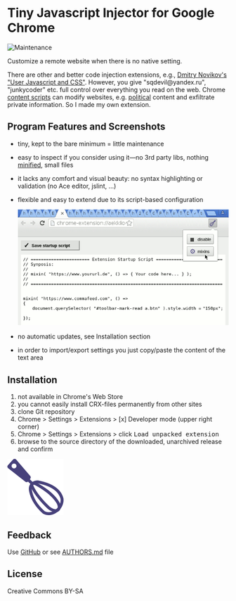 # Tiny Javascript Injector for Google Chrome

![Maintenance](https://img.shields.io/maintenance/yes/2018.svg)

Customize a remote website when there is no native setting.

There are other and better code injection extensions, e.g.,
[Dmitry Novikov's "User Javascript and CSS"](https://chrome.google.com/webstore/detail/user-javascript-and-css/nbhcbdghjpllgmfilhnhkllmkecfmpld?hl=en-US).
However, you give "sqdevil<span></span>@yandex.ru", "junkycoder" etc. full control over everything you read on the web. 
Chrome [content scripts](https://developer.chrome.com/extensions/content_scripts#isolated_world) can modify websites, e.g. [political](https://chrome.google.com/webstore/search/politics%20OR%20political%20OR%20activist%20OR%20activisim?hl=en&_category=extensions) content and exfiltrate private information. So I made my own extension.


## Program Features and Screenshots

- tiny, kept to the bare minimum = little maintenance
- easy to inspect if you consider using it—no 3rd party libs, nothing [minified](https://en.wikipedia.org/wiki/Minification_(programming)), small files
- it lacks any comfort and visual beauty: no syntax highlighting or validation (no Ace editor, jslint, ...)
- flexible and easy to extend due to its script-based configuration

  ![Screenshot](image/screenshot-20180525.png)
  
- no automatic updates, see Installation section
- in order to import/export settings you just copy/paste the content of the text area


## Installation

1. not available in Chrome's Web Store
2. you cannot easily install CRX-files permanently from other sites
3. clone Git repository
4. Chrome > Settings > Extensions > [x] Developer mode (upper right corner)
5. Chrome > Settings > Extensions > click <kbd>Load unpacked extension</kbd> 
6. browse to the source directory of the downloaded, unarchived release and confirm

![Logo](image/icon128.png)


## Feedback

Use [GitHub](https://github.com/andre-st/chrome-inject/issues) or see [AUTHORS.md](AUTHORS.md) file


## License

Creative Commons BY-SA

